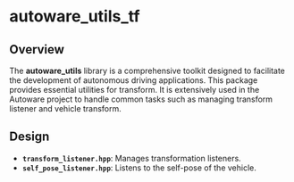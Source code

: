# autoware_utils_tf

## Overview

The **autoware_utils** library is a comprehensive toolkit designed to facilitate the development of autonomous driving applications.
This package provides essential utilities for transform.
It is extensively used in the Autoware project to handle common tasks such as managing transform listener and vehicle transform.

## Design

- **`transform_listener.hpp`**: Manages transformation listeners.
- **`self_pose_listener.hpp`**: Listens to the self-pose of the vehicle.
